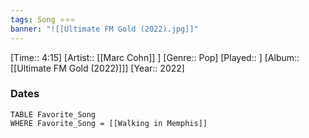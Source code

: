 ```yaml
---
tags: Song ⭐⭐⭐ 
banner: "![[Ultimate FM Gold (2022).jpg]]"
---
```

[Time:: 4:15]
[Artist:: [[Marc Cohn]] ]
[Genre:: Pop]
[Played:: ]
[Album:: [[Ultimate FM Gold (2022)]]]
[Year:: 2022]
### Dates
````dataview
TABLE Favorite_Song
WHERE Favorite_Song = [[Walking in Memphis]]
````